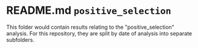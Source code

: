 # README.md `positive_selection`

This folder would contain results relating to the "positive_selection" analysis. For this repository, they are split by date of analysis into separate subfolders.
